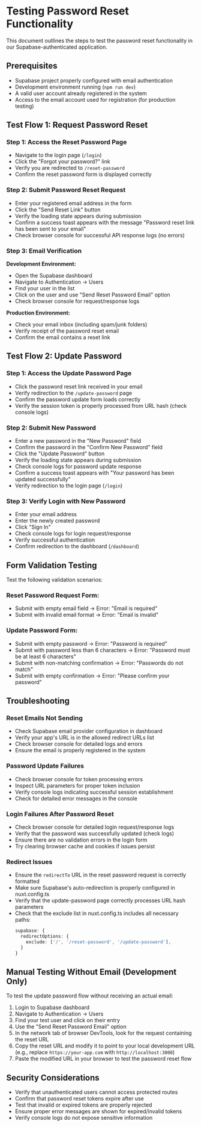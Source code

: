 # Testing Password Reset Functionality

This document outlines the steps to test the password reset functionality in our Supabase-authenticated application.

## Prerequisites

- Supabase project properly configured with email authentication
- Development environment running (`npm run dev`)
- A valid user account already registered in the system
- Access to the email account used for registration (for production testing)

## Test Flow 1: Request Password Reset

### Step 1: Access the Reset Password Page
- Navigate to the login page (`/login`)
- Click the "Forgot your password?" link
- Verify you are redirected to `/reset-password`
- Confirm the reset password form is displayed correctly

### Step 2: Submit Password Reset Request
- Enter your registered email address in the form
- Click the "Send Reset Link" button
- Verify the loading state appears during submission
- Confirm a success toast appears with the message "Password reset link has been sent to your email"
- Check browser console for successful API response logs (no errors)

### Step 3: Email Verification
**Development Environment:**
- Open the Supabase dashboard
- Navigate to Authentication → Users
- Find your user in the list
- Click on the user and use "Send Reset Password Email" option
- Check browser console for request/response logs

**Production Environment:**
- Check your email inbox (including spam/junk folders)
- Verify receipt of the password reset email
- Confirm the email contains a reset link

## Test Flow 2: Update Password

### Step 1: Access the Update Password Page
- Click the password reset link received in your email
- Verify redirection to the `/update-password` page
- Confirm the password update form loads correctly
- Verify the session token is properly processed from URL hash (check console logs)

### Step 2: Submit New Password
- Enter a new password in the "New Password" field
- Confirm the password in the "Confirm New Password" field
- Click the "Update Password" button
- Verify the loading state appears during submission
- Check console logs for password update response
- Confirm a success toast appears with "Your password has been updated successfully"
- Verify redirection to the login page (`/login`)

### Step 3: Verify Login with New Password
- Enter your email address
- Enter the newly created password
- Click "Sign In"
- Check console logs for login request/response
- Verify successful authentication
- Confirm redirection to the dashboard (`/dashboard`)

## Form Validation Testing

Test the following validation scenarios:

### Reset Password Request Form:
- Submit with empty email field → Error: "Email is required"
- Submit with invalid email format → Error: "Email is invalid"

### Update Password Form:
- Submit with empty password → Error: "Password is required"
- Submit with password less than 6 characters → Error: "Password must be at least 6 characters"
- Submit with non-matching confirmation → Error: "Passwords do not match"
- Submit with empty confirmation → Error: "Please confirm your password"

## Troubleshooting

### Reset Emails Not Sending
- Check Supabase email provider configuration in dashboard
- Verify your app's URL is in the allowed redirect URLs list
- Check browser console for detailed logs and errors
- Ensure the email is properly registered in the system

### Password Update Failures
- Check browser console for token processing errors
- Inspect URL parameters for proper token inclusion
- Verify console logs indicating successful session establishment
- Check for detailed error messages in the console

### Login Failures After Password Reset
- Check browser console for detailed login request/response logs
- Verify that the password was successfully updated (check logs)
- Ensure there are no validation errors in the login form
- Try clearing browser cache and cookies if issues persist

### Redirect Issues
- Ensure the `redirectTo` URL in the reset password request is correctly formatted
- Make sure Supabase's auto-redirection is properly configured in nuxt.config.ts
- Verify that the update-password page correctly processes URL hash parameters
- Check that the exclude list in nuxt.config.ts includes all necessary paths:
  ```typescript
  supabase: {
    redirectOptions: {
      exclude: ['/', '/reset-password', '/update-password'],
    }
  }
  ```

## Manual Testing Without Email (Development Only)

To test the update password flow without receiving an actual email:

1. Login to Supabase dashboard
2. Navigate to Authentication → Users
3. Find your test user and click on their entry
4. Use the "Send Reset Password Email" option
5. In the network tab of browser DevTools, look for the request containing the reset URL
6. Copy the reset URL and modify it to point to your local development URL
   (e.g., replace `https://your-app.com` with `http://localhost:3000`)
7. Paste the modified URL in your browser to test the password reset flow

## Security Considerations

- Verify that unauthenticated users cannot access protected routes
- Confirm that password reset tokens expire after use
- Test that invalid or expired tokens are properly rejected
- Ensure proper error messages are shown for expired/invalid tokens
- Verify console logs do not expose sensitive information